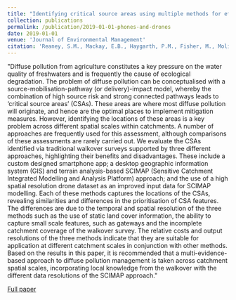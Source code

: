 ```yaml
---
title: "Identifying critical source areas using multiple methods for effective diffuse pollution mitigation"
collection: publications
permalink: /publication/2019-01-01-phones-and-drones
date: 2019-01-01
venue: 'Journal of Environmental Management'
citation: 'Reaney, S.M., Mackay, E.B., Haygarth, P.M., Fisher, M., Molineux, A., Potts, M. & Benskin, C. McW.H. Identifying critical source areas using multiple methods for effective diffuse pollution mitigation. Journal of Environmental Management. 2019;250:109366'
---
```

"Diffuse pollution from agriculture constitutes a key pressure on the water quality of freshwaters and is frequently the cause of ecological degradation. The problem of diffuse pollution can be conceptualised with a source-mobilisation-pathway (or delivery)-impact model, whereby the combination of high source risk and strong connected pathways leads to ‘critical source areas’ (CSAs). These areas are where most diffuse pollution will originate, and hence are the optimal places to implement mitigation measures. However, identifying the locations of these areas is a key problem across different spatial scales within catchments. A number of approaches are frequently used for this assessment, although comparisons of these assessments are rarely carried out. We evaluate the CSAs identified via traditional walkover surveys supported by three different approaches, highlighting their benefits and disadvantages. These include a custom designed smartphone app; a desktop geographic information system (GIS) and terrain analysis-based SCIMAP (Sensitive Catchment Integrated Modelling and Analysis Platform) approach; and the use of a high spatial resolution drone dataset as an improved input data for SCIMAP modelling. Each of these methods captures the locations of the CSAs, revealing similarities and differences in the prioritisation of CSA features. The differences are due to the temporal and spatial resolution of the three methods such as the use of static land cover information, the ability to capture small scale features, such as gateways and the incomplete catchment coverage of the walkover survey. The relative costs and output resolutions of the three methods indicate that they are suitable for application at different catchment scales in conjunction with other methods. Based on the results in this paper, it is recommended that a multi-evidence-based approach to diffuse pollution management is taken across catchment spatial scales, incorporating local knowledge from the walkover with the different data resolutions of the SCIMAP approach."

[Full paper](https://www.sciencedirect.com/science/article/pii/S0301479719310758?via%3Dihub)
